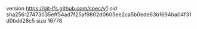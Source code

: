 version https://git-lfs.github.com/spec/v1
oid sha256:27473035eff54ad7f25af9802d0605ee2ca5b0ede63b1694ba04f31d0bdd28c5
size 16778

